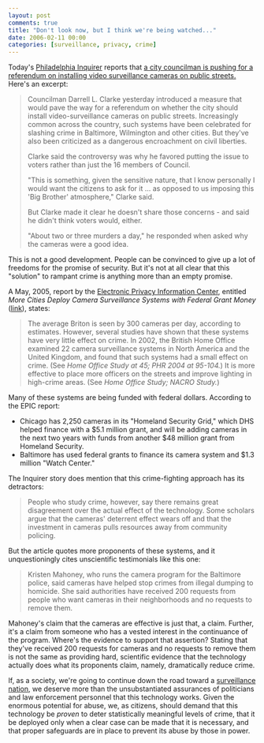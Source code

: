 ```yaml
---
layout: post
comments: true
title: "Don't look now, but I think we're being watched..."
date: 2006-02-11 00:00
categories: [surveillance, privacy, crime]
---
```


Today's [Philadelphia Inquirer][] reports that
[a city councilman is pushing for a referendum on installing video surveillance cameras on public streets.][]
Here's an excerpt:

> Councilman Darrell L. Clarke yesterday introduced a measure that
> would pave the way for a referendum on whether the city should
> install video-surveillance cameras on public streets. Increasingly
> common across the country, such systems have been celebrated for
> slashing crime in Baltimore, Wilmington and other cities. But
> they've also been criticized as a dangerous encroachment on civil
> liberties.
> 
> Clarke said the controversy was why he favored putting the issue to
> voters rather than just the 16 members of Council.
> 
> "This is something, given the sensitive nature, that I know
> personally I would want the citizens to ask for it ... as opposed
> to us imposing this 'Big Brother' atmosphere," Clarke said.
> 
> But Clarke made it clear he doesn't share those concerns - and said
> he didn't think voters would, either.
> 
> "About two or three murders a day," he responded when asked why the
> cameras were a good idea.

This is not a good development. People can be convinced to give up
a lot of freedoms for the promise of security. But it's not at all
clear that this "solution" to rampant crime is anything more than
an empty promise.

A May, 2005, report by the [Electronic Privacy Information Center][],
entitled *More Cities Deploy Camera Surveillance Systems with Federal Grant
Money* ([link][]), states:

> The average Briton is seen by 300 cameras per day, according to
> estimates. However, several studies have shown that these systems
> have very little effect on crime. In 2002, the British Home Office
> examined 22 camera surveillance systems in North America and the
> United Kingdom, and found that such systems had a small effect on
> crime. (See *Home Office Study at 45; PHR 2004 at 95-104.*) It is
> more effective to place more officers on the streets and improve
> lighting in high-crime areas. (See
> *Home Office Study; NACRO Study.*)

Many of these systems are being funded with federal dollars.
According to the EPIC report:

-   Chicago has 2,250 cameras in its "Homeland Security Grid,"
    which DHS helped finance with a $5.1 million grant, and will be
    adding cameras in the next two years with funds from another $48
    million grant from Homeland Security.
-   Baltimore has used federal grants to finance its camera system
    and $1.3 million "Watch Center."

The Inquirer story does mention that this crime-fighting approach
has its detractors:

> People who study crime, however, say there remains great
> disagreement over the actual effect of the technology. Some
> scholars argue that the cameras' deterrent effect wears off and
> that the investment in cameras pulls resources away from community
> policing.

But the article quotes more proponents of these systems, and it
unquestioningly cites unscientific testimonials like this one:

> Kristen Mahoney, who runs the camera program for the Baltimore
> police, said cameras have helped stop crimes from illegal dumping
> to homicide. She said authorities have received 200 requests from
> people who want cameras in their neighborhoods and no requests to
> remove them.

Mahoney's claim that the cameras are effective is just that, a
claim. Further, it's a claim from someone who has a vested interest
in the continuance of the program. Where's the evidence to support
that assertion? Stating that they've received 200 requests for
cameras and no requests to remove them is not the same as providing
hard, scientific evidence that the technology actually does what
its proponents claim, namely, dramatically reduce crime.

If, as a society, we're going to continue down the road toward a
[surveillance][]
[nation][], we
deserve more than the unsubstantiated assurances of politicians and
law enforcement personnel that this technology works. Given the
enormous potential for abuse, we, as citizens, should demand that
this technology be *proven* to deter statistically meaningful
levels of crime, that it be deployed only when a clear case can be
made that it is necessary, and that proper safeguards are in place
to prevent its abuse by those in power.

[Philadelphia Inquirer]: http://www.philly.com/mld/inquirer/
[a city councilman is pushing for a referendum on installing video surveillance cameras on public streets.]: http://www.philly.com/mld/inquirer/news/front/13834547.htm
[Electronic Privacy Information Center]: http://www.epic.org/
[link]: http://www.epic.org/privacy/surveillance/spotlight/0505/
[surveillance]: http://www.fish2.com/security/surv-nation.pdf
[nation]: http://www.fish2.com/security/surv-nation2.pdf
